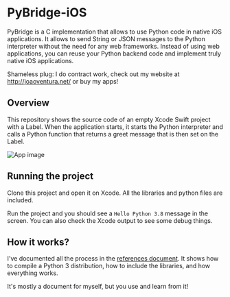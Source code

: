 # PyBridge-iOS

PyBridge is a C implementation that allows to use Python code in native iOS applications. It allows to send String or JSON messages to the Python interpreter without the need for any web frameworks. Instead of using web applications, you can reuse your Python backend code and implement truly native iOS applications.

Shameless plug: I do contract work, check out my website at http://joaoventura.net/ or buy my apps!


## Overview

This repository shows the source code of an empty Xcode Swift project with a Label. When the application starts, it starts the Python interpreter and calls a Python function that returns a greet message that is then set on the Label.

![App image](https://github.com/joaoventura/pybridge/blob/master/docs/pybridge-ios.png)


## Running the project

Clone this project and open it on Xcode. All the libraries and python files are included.

Run the project and you should see a `Hello Python 3.8` message in the screen. You can also check the Xcode output to see some debug things.


## How it works?

I've documented all the process in the [references document](https://github.com/joaoventura/pybridge-ios/blob/master/docs/references.md). It shows how to compile a Python  3 distribution, how to include the libraries, and how everything works. 

It's mostly a document for myself, but you use and learn from it!
